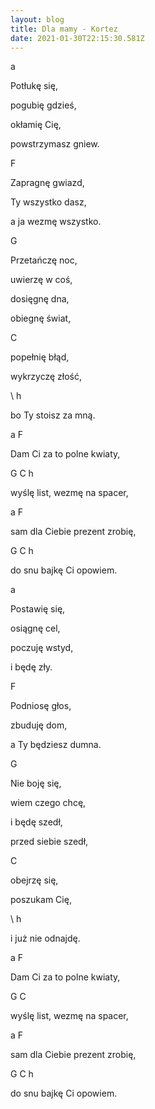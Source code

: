 ```yaml
---
layout: blog
title: Dla mamy - Kortez
date: 2021-01-30T22:15:30.581Z
---
```

a 

Potłukę się, 

pogubię gdzieś, 

okłamię Cię, 

powstrzymasz gniew. 

F 

Zapragnę gwiazd, 

Ty wszystko dasz, 

a ja wezmę wszystko. 

G 

Przetańczę noc, 

uwierzę w coś, 

dosięgnę dna, 

obiegnę świat, 

C 

popełnię błąd, 

wykrzyczę złość, 

\    h 

bo Ty stoisz za mną. 

a            F 

Dam Ci za to polne kwiaty, 

G               C       h 

wyślę list, wezmę na spacer, 

a              F 

sam dla Ciebie prezent zrobię, 

G            C     h 

do snu bajkę Ci opowiem.

a

Postawię się, 

osiągnę cel, 

poczuję wstyd, 

i będę zły. 

F 

Podniosę głos, 

zbuduję dom, 

a Ty będziesz dumna. 

G 

Nie boję się, 

wiem czego chcę, 

i będę szedł, 

przed siebie szedł, 

C 

obejrzę się, 

poszukam Cię, 

\    h 

i już nie odnajdę. 

a            F 

Dam Ci za to polne kwiaty, 

G               C 

wyślę list, wezmę na spacer, 

a              F 

sam dla Ciebie prezent zrobię, 

G            C     h 

do snu bajkę Ci opowiem.